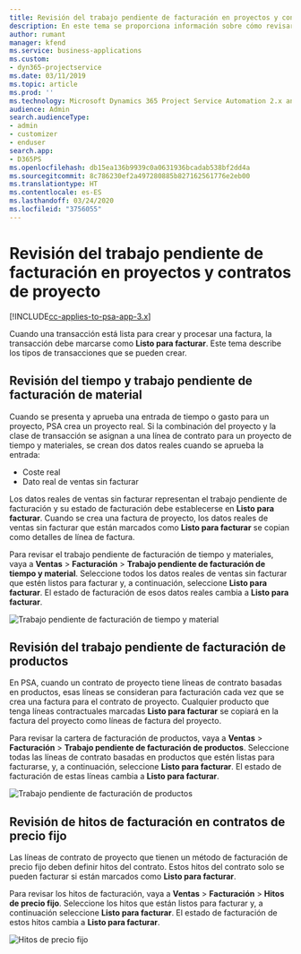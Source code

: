 ```yaml
---
title: Revisión del trabajo pendiente de facturación en proyectos y contratos de proyecto
description: En este tema se proporciona información sobre cómo revisar los trabajos pendientes en los productos, los gastos y el tiempo, y cómo marcarlos como listos para la facturación.
author: rumant
manager: kfend
ms.service: business-applications
ms.custom:
- dyn365-projectservice
ms.date: 03/11/2019
ms.topic: article
ms.prod: ''
ms.technology: Microsoft Dynamics 365 Project Service Automation 2.x and 3.x
audience: Admin
search.audienceType:
- admin
- customizer
- enduser
search.app:
- D365PS
ms.openlocfilehash: db15ea136b9939c0a0631936bcadab538bf2dd4a
ms.sourcegitcommit: 8c786230ef2a497280885b827162561776e2eb00
ms.translationtype: HT
ms.contentlocale: es-ES
ms.lasthandoff: 03/24/2020
ms.locfileid: "3756055"
---
```

# <a name="review-the-invoicing-backlog-on-projects-and-project-contracts"></a>Revisión del trabajo pendiente de facturación en proyectos y contratos de proyecto

[!INCLUDE[cc-applies-to-psa-app-3.x](../includes/cc-applies-to-psa-app-3x.md)]

Cuando una transacción está lista para crear y procesar una factura, la transacción debe marcarse como **Listo para facturar**. Este tema describe los tipos de transacciones que se pueden crear.

## <a name="review-the-time-and-material-billing-backlog"></a>Revisión del tiempo y trabajo pendiente de facturación de material

Cuando se presenta y aprueba una entrada de tiempo o gasto para un proyecto, PSA crea un proyecto real. Si la combinación del proyecto y la clase de transacción se asignan a una línea de contrato para un proyecto de tiempo y materiales, se crean dos datos reales cuando se aprueba la entrada:

- Coste real 
- Dato real de ventas sin facturar

Los datos reales de ventas sin facturar representan el trabajo pendiente de facturación y su estado de facturación debe establecerse en **Listo para facturar**. Cuando se crea una factura de proyecto, los datos reales de ventas sin facturar que están marcados como **Listo para facturar** se copian como detalles de línea de factura.

Para revisar el trabajo pendiente de facturación de tiempo y materiales, vaya a **Ventas** \> **Facturación** \> **Trabajo pendiente de facturación de tiempo y material**. Seleccione todos los datos reales de ventas sin facturar que estén listos para facturar y, a continuación, seleccione **Listo para facturar**. El estado de facturación de esos datos reales cambia a **Listo para facturar**.

![Trabajo pendiente de facturación de tiempo y material](media/TMBacklog.png)

## <a name="review-the-product-billing-backlog"></a>Revisión del trabajo pendiente de facturación de productos

En PSA, cuando un contrato de proyecto tiene líneas de contrato basadas en productos, esas líneas se consideran para facturación cada vez que se crea una factura para el contrato de proyecto. Cualquier producto que tenga líneas contractuales marcadas **Listo para facturar** se copiará en la factura del proyecto como líneas de factura del proyecto.

Para revisar la cartera de facturación de productos, vaya a **Ventas** \> **Facturación** \> **Trabajo pendiente de facturación de productos**. Seleccione todas las líneas de contrato basadas en productos que estén listas para facturarse, y, a continuación, seleccione **Listo para facturar**. El estado de facturación de estas líneas cambia a **Listo para facturar**.

![Trabajo pendiente de facturación de productos](media/ProductBacklog.png)

## <a name="review-billing-milestones-on-fixed-price-contracts"></a>Revisión de hitos de facturación en contratos de precio fijo

Las líneas de contrato de proyecto que tienen un método de facturación de precio fijo deben definir hitos del contrato. Estos hitos del contrato solo se pueden facturar si están marcados como **Listo para facturar**. 

Para revisar los hitos de facturación, vaya a **Ventas** \> **Facturación** \> **Hitos de precio fijo**. Seleccione los hitos que están listos para facturar y, a continuación seleccione **Listo para facturar**. El estado de facturación de estos hitos cambia a **Listo para facturar**.

![Hitos de precio fijo](media/FPBacklog.png)
